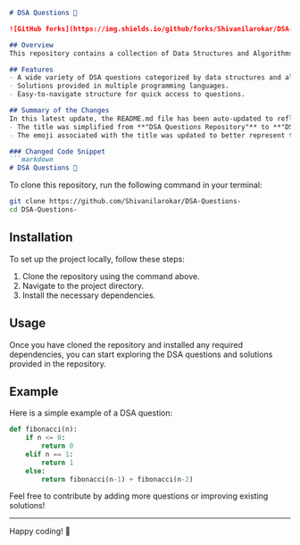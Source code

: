 ```markdown
# DSA Questions 🤖

![GitHub forks](https://img.shields.io/github/forks/Shivanilarokar/DSA-Questions-?style=social) ![GitHub stars](https://img.shields.io/github/stars/Shivanilarokar/DSA-Questions-?style=social)

## Overview
This repository contains a collection of Data Structures and Algorithms (DSA) problems categorized by type, with clear and concise implementations in Python. It serves as a learning resource for those looking to enhance their understanding of algorithms.

## Features
- A wide variety of DSA questions categorized by data structures and algorithms.
- Solutions provided in multiple programming languages.
- Easy-to-navigate structure for quick access to questions.

## Summary of the Changes
In this latest update, the README.md file has been auto-updated to reflect the following changes:
- The title was simplified from **"DSA Questions Repository"** to **"DSA Questions"** for brevity and clarity.
- The emoji associated with the title was updated to better represent the repository's focus.

### Changed Code Snippet
```markdown
# DSA Questions 🤖
```

To clone this repository, run the following command in your terminal:
```bash
git clone https://github.com/Shivanilarokar/DSA-Questions-
cd DSA-Questions-
```

## Installation
To set up the project locally, follow these steps:
1. Clone the repository using the command above.
2. Navigate to the project directory.
3. Install the necessary dependencies.

## Usage
Once you have cloned the repository and installed any required dependencies, you can start exploring the DSA questions and solutions provided in the repository.

## Example
Here is a simple example of a DSA question:
```python
def fibonacci(n):
    if n <= 0:
        return 0
    elif n == 1:
        return 1
    else:
        return fibonacci(n-1) + fibonacci(n-2)
```

Feel free to contribute by adding more questions or improving existing solutions!

---
Happy coding! 🚀
```